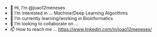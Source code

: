 - 👋 Hi, I’m @joao12meneses
- 👀 I’m interested in ... Machine/Deep Learning Algorithms
- 🌱 I’m currently learning/working in Bioinformatics
- 💞️ I’m looking to collaborate on ...
- 📫 How to reach me ... https://www.linkedin.com/in/joao12meneses/

<!---
joao12meneses/joao12meneses is a ✨ special ✨ repository because its `README.md` (this file) appears on your GitHub profile.
You can click the Preview link to take a look at your changes.
--->
